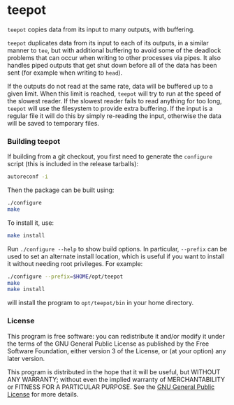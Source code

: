 teepot
======

`teepot` copies data from its input to many outputs, with buffering.

`teepot` duplicates data from its input to each of its outputs, in a similar
manner to `tee`,  but with additional buffering to avoid some of the
deadlock problems that can occur when writing to other processes via pipes.
It also handles piped outputs that get shut down before all of the data has
been sent (for example when writing to `head`).

If the outputs do not read at the same rate, data will be buffered up to
a given limit.  When this limit is reached, `teepot` will try to run at the
speed of the slowest reader.  If the slowest reader fails to read anything
for too long, `teepot` will use the filesystem to provide extra buffering.
If the input is a regular file it will do this by simply re-reading the input,
otherwise the data will be saved to temporary files.

### Building teepot

If building from a git checkout, you first need to generate the `configure`
script (this is included in the release tarballs):

```sh
autoreconf -i
```

Then the package can be built using:

```sh
./configure
make
```

To install it, use:

```sh
make install
```

Run `./configure --help` to show build options.  In particular, `--prefix` can
be used to set an alternate install location, which is useful if you want
to install it without needing root privileges.  For example:

```sh
./configure --prefix=$HOME/opt/teepot
make
make install
```

will install the program to `opt/teepot/bin` in your home directory.

### License

This program is free software: you can redistribute it and/or modify
it under the terms of the GNU General Public License as published by
the Free Software Foundation, either version 3 of the License, or
(at your option) any later version.

This program is distributed in the hope that it will be useful,
but WITHOUT ANY WARRANTY; without even the implied warranty of
MERCHANTABILITY or FITNESS FOR A PARTICULAR PURPOSE.  See the
[GNU General Public License](LICENSE) for more details.
